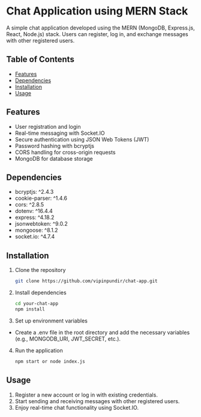 # Chat Application using MERN Stack

A simple chat application developed using the MERN (MongoDB, Express.js, React, Node.js) stack. Users can register, log in, and exchange messages with other registered users.

## Table of Contents
- [Features](#features)
- [Dependencies](#dependencies)
- [Installation](#installation)
- [Usage](#usage)

## Features
- User registration and login
- Real-time messaging with Socket.IO
- Secure authentication using JSON Web Tokens (JWT)
- Password hashing with bcryptjs
- CORS handling for cross-origin requests
- MongoDB for database storage

## Dependencies
- bcryptjs: ^2.4.3
- cookie-parser: ^1.4.6
- cors: ^2.8.5
- dotenv: ^16.4.4
- express: ^4.18.2
- jsonwebtoken: ^9.0.2
- mongoose: ^8.1.2
- socket.io: ^4.7.4

## Installation
1. Clone the repository
   ```bash
   git clone https://github.com/vipinpundir/chat-app.git

2. Install dependencies

    ```bash
    cd your-chat-app
    npm install

3. Set up environment variables

- Create a .env file in the root directory and add the necessary variables (e.g., MONGODB_URI, JWT_SECRET, etc.).

4. Run the application

    ```bash
    npm start or node index.js

## Usage
1. Register a new account or log in with existing credentials.
2. Start sending and receiving messages with other registered users.
3. Enjoy real-time chat functionality using Socket.IO.


